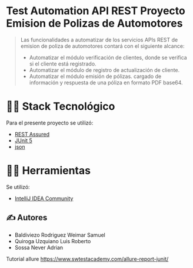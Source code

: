 # Test Automation API REST Proyecto Emision de Polizas de Automotores
>  Las funcionalidades a automatizar de los servicios APIs REST de emision de poliza de automotores  contará con el siguiente alcance:
> - Automatizar el módulo verificación de clientes, donde se verifica si el cliente está registrado.
> - Automatizar el módulo de registro de actualización de cliente.
> - Automatizar el módulo emisión de pólizas. cargado de información y respuesta de una póliza en formato PDF base64.

# 👨‍💻 Stack Tecnológico

Para el presente proyecto se utilizó:

* [REST Assured](https://rest-assured.io/)
* [JUnit 5](https://junit.org/junit5/)
* [json](https://mvnrepository.com/artifact/org.json/json)

# 👨‍💻 Herramientas

Se utilizó:

* [IntelliJ IDEA Community](https://www.jetbrains.com/)

## ✍ Autores

* Baldiviezo Rodriguez Weimar Samuel
* Quiroga Uzquiano Luis Roberto
* Sossa Never Adrian

Tutorial allure
https://www.swtestacademy.com/allure-report-junit/

<br/>
